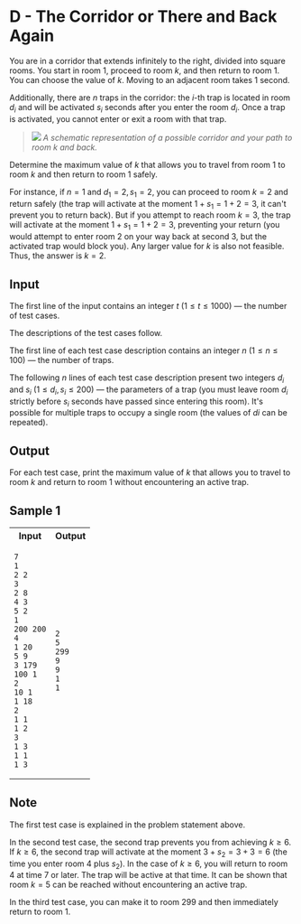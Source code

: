 # D - The Corridor or There and Back Again

You are in a corridor that extends infinitely to the right, divided into square rooms. You start in room $1$, proceed to room $k$, and then return to room $1$. You can choose the value of $k$. Moving to an adjacent room takes $1$ second.

Additionally, there are $n$ traps in the corridor: the $i$-th trap is located in room $d_i$ and will be activated $s_i$ seconds after you enter the room $d_i$. Once a trap is activated, you cannot enter or exit a room with that trap.

> ![](https://vj.csgrandeur.cn/d424e02ee8aae558a4629b22e8047fb6?v=1697077198)
> *A schematic representation of a possible corridor and your path to room $k$ and back.*

Determine the maximum value of $k$ that allows you to travel from room $1$ to room $k$ and then return to room $1$ safely.

For instance, if $n=1$ and $d_1=2,s_1=2$, you can proceed to room $k=2$ and return safely (the trap will activate at the moment $1+s_1=1+2=3$, it can't prevent you to return back). But if you attempt to reach room $k=3$, the trap will activate at the moment $1+s_1=1+2=3$, preventing your return (you would attempt to enter room $2$ on your way back at second $3$, but the activated trap would block you). Any larger value for $k$ is also not feasible. Thus, the answer is $k=2$.

## Input

The first line of the input contains an integer $t$ ($1 \le t \le 1000$) — the number of test cases.

The descriptions of the test cases follow.

The first line of each test case description contains an integer $n$ ($1 \le n \le 100$) — the number of traps.

The following $n$ lines of each test case description present two integers $d_i$ and $s_i$ ($1 \le d_i,s_i \le 200$) — the parameters of a trap (you must leave room $d_i$ strictly before $s_i$ seconds have passed since entering this room). It's possible for multiple traps to occupy a single room (the values of $di$ can be repeated).

## Output

For each test case, print the maximum value of $k$ that allows you to travel to room $k$ and return to room $1$ without encountering an active trap.

## Sample 1

<table>
<tr>
<th> Input </th> <th> Output </th>
</tr>
<tr>
<td>

```
7
1
2 2
3
2 8
4 3
5 2
1
200 200
4
1 20
5 9
3 179
100 1
2
10 1
1 18
2
1 1
1 2
3
1 3
1 1
1 3
```

</td>
<td>

```
2
5
299
9
9
1
1
```

</td>
</tr>
</table>

## Note

The first test case is explained in the problem statement above.

In the second test case, the second trap prevents you from achieving $k \ge 6$. If $k \ge 6$, the second trap will activate at the moment $3+s_2=3+3=6$ (the time you enter room $4$ plus $s_2$). In the case of $k \ge 6$, you will return to room $4$ at time $7$ or later. The trap will be active at that time. It can be shown that room $k=5$ can be reached without encountering an active trap.

In the third test case, you can make it to room $299$ and then immediately return to room $1$.